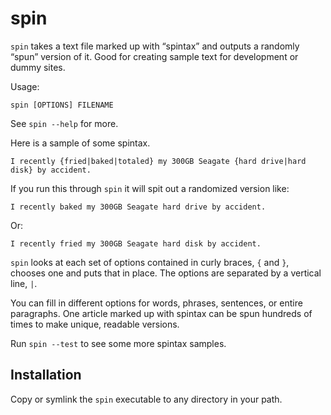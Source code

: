# spin #

`spin` takes a text file marked up with “spintax” and outputs a randomly “spun”
version of it. Good for creating sample text for development or dummy sites.

Usage:

    spin [OPTIONS] FILENAME

See `spin --help` for more.

Here is a sample of some spintax.

    I recently {fried|baked|totaled} my 300GB Seagate {hard drive|hard disk} by accident.

If you run this through `spin` it will spit out a randomized version like:

    I recently baked my 300GB Seagate hard drive by accident.

Or:

    I recently fried my 300GB Seagate hard disk by accident.

`spin` looks at each set of options contained in curly braces, `{` and `}`,
chooses one and puts that in place. The options are separated by a vertical
line, `|`.

You can fill in different options for words, phrases, sentences, or entire
paragraphs. One article marked up with spintax can be spun hundreds of times to
make unique, readable versions.

Run `spin --test` to see some more spintax samples.


## Installation ##

Copy or symlink the `spin` executable to any directory in your path.
